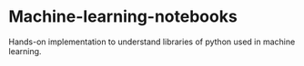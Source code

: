 # Machine-learning-notebooks

Hands-on implementation to understand libraries of python used in machine learning.
